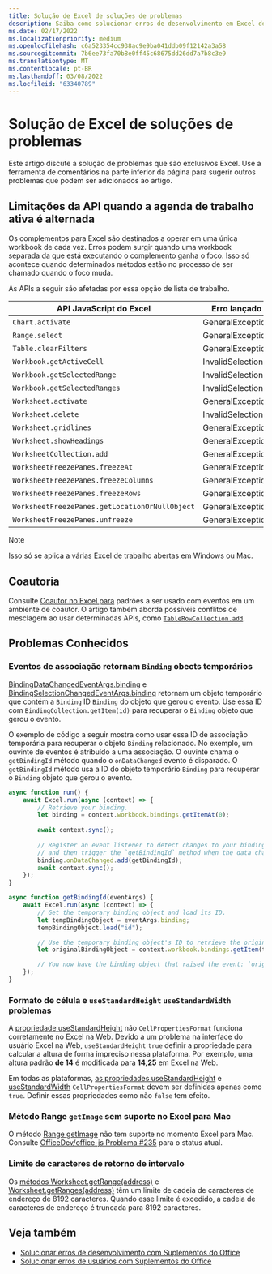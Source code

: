 ```yaml
---
title: Solução de Excel de soluções de problemas
description: Saiba como solucionar erros de desenvolvimento em Excel de complementos.
ms.date: 02/17/2022
ms.localizationpriority: medium
ms.openlocfilehash: c6a523354cc938ac9e9ba041ddb09f12142a3a58
ms.sourcegitcommit: 7b6ee73fa70b8e0ff45c68675dd26dd7a7b8c3e9
ms.translationtype: MT
ms.contentlocale: pt-BR
ms.lasthandoff: 03/08/2022
ms.locfileid: "63340789"
---
```

# <a name="troubleshooting-excel-add-ins"></a>Solução de Excel de soluções de problemas

Este artigo discute a solução de problemas que são exclusivos Excel. Use a ferramenta de comentários na parte inferior da página para sugerir outros problemas que podem ser adicionados ao artigo.

## <a name="api-limitations-when-the-active-workbook-switches"></a>Limitações da API quando a agenda de trabalho ativa é alternada

Os complementos para Excel são destinados a operar em uma única workbook de cada vez. Erros podem surgir quando uma workbook separada da que está executando o complemento ganha o foco. Isso só acontece quando determinados métodos estão no processo de ser chamado quando o foco muda.

As APIs a seguir são afetadas por essa opção de lista de trabalho.

|API JavaScript do Excel | Erro lançado |
|--|--|
| `Chart.activate` | GeneralException |
| `Range.select` | GeneralException |
| `Table.clearFilters` | GeneralException |
| `Workbook.getActiveCell`  | InvalidSelection|
| `Workbook.getSelectedRange` | InvalidSelection|
| `Workbook.getSelectedRanges`  | InvalidSelection|
| `Worksheet.activate` | GeneralException |
| `Worksheet.delete`  | InvalidSelection|
| `Worksheet.gridlines` | GeneralException |
| `Worksheet.showHeadings` | GeneralException |
| `WorksheetCollection.add` | GeneralException |
| `WorksheetFreezePanes.freezeAt` | GeneralException |
| `WorksheetFreezePanes.freezeColumns` | GeneralException |
| `WorksheetFreezePanes.freezeRows` | GeneralException |
| `WorksheetFreezePanes.getLocationOrNullObject`| GeneralException |
| `WorksheetFreezePanes.unfreeze` | GeneralException |

> [!NOTE]
> Isso só se aplica a várias Excel de trabalho abertas em Windows ou Mac.

## <a name="coauthoring"></a>Coautoria

Consulte [Coautor no Excel para](co-authoring-in-excel-add-ins.md) padrões a ser usado com eventos em um ambiente de coautor. O artigo também aborda possíveis conflitos de mesclagem ao usar determinadas APIs, como [`TableRowCollection.add`](/javascript/api/excel/excel.tablerowcollection#excel-excel-tablerowcollection-add-member(1)).

## <a name="known-issues"></a>Problemas Conhecidos

### <a name="binding-events-return-temporary-binding-obects"></a>Eventos de associação retornam `Binding` obects temporários

[BindingDataChangedEventArgs.binding](/javascript/api/excel/excel.bindingdatachangedeventargs#excel-excel-bindingdatachangedeventargs-binding-member) e [BindingSelectionChangedEventArgs.binding](/javascript/api/excel/excel.bindingselectionchangedeventargs#excel-excel-bindingselectionchangedeventargs-binding-member) retornam um objeto temporário que contém a `Binding` ID `Binding` do objeto que gerou o evento. Use essa ID com `BindingCollection.getItem(id)` para recuperar o `Binding` objeto que gerou o evento.

O exemplo de código a seguir mostra como usar essa ID de associação temporária para recuperar o objeto `Binding` relacionado. No exemplo, um ouvinte de eventos é atribuído a uma associação. O ouvinte chama o `getBindingId` método quando o `onDataChanged` evento é disparado. O `getBindingId` método usa a ID do objeto temporário `Binding` para recuperar o `Binding` objeto que gerou o evento.

```js
async function run() {
    await Excel.run(async (context) => {
        // Retrieve your binding.
        let binding = context.workbook.bindings.getItemAt(0);
    
        await context.sync();
    
        // Register an event listener to detect changes to your binding
        // and then trigger the `getBindingId` method when the data changes. 
        binding.onDataChanged.add(getBindingId);
        await context.sync();
    });
}

async function getBindingId(eventArgs) {
    await Excel.run(async (context) => {
        // Get the temporary binding object and load its ID. 
        let tempBindingObject = eventArgs.binding;
        tempBindingObject.load("id");

        // Use the temporary binding object's ID to retrieve the original binding object. 
        let originalBindingObject = context.workbook.bindings.getItem(tempBindingObject.id);

        // You now have the binding object that raised the event: `originalBindingObject`. 
    });
}
```

### <a name="cell-format-usestandardheight-and-usestandardwidth-issues"></a>Formato de célula e `useStandardHeight` `useStandardWidth` problemas

A [propriedade useStandardHeight](/javascript/api/excel/excel.cellpropertiesformat#excel-excel-cellpropertiesformat-usestandardheight-member) não `CellPropertiesFormat` funciona corretamente no Excel na Web. Devido a um problema na interface do usuário Excel na Web, `useStandardHeight` `true` definir a propriedade para calcular a altura de forma impreciso nessa plataforma. Por exemplo, uma altura padrão **de 14** é modificada para **14,25** em Excel na Web.

Em todas as plataformas, [as propriedades useStandardHeight](/javascript/api/excel/excel.cellpropertiesformat#excel-excel-cellpropertiesformat-usestandardheight-member) e [useStandardWidth](/javascript/api/excel/excel.cellpropertiesformat#excel-excel-cellpropertiesformat-usestandardwidth-member) `CellPropertiesFormat` devem ser definidas apenas como `true`. Definir essas propriedades como não `false` tem efeito.

### <a name="range-getimage-method-unsupported-on-excel-for-mac"></a>Método Range `getImage` sem suporte no Excel para Mac

O método [Range getImage](/javascript/api/excel/excel.range#excel-excel-range-getimage-member(1)) não tem suporte no momento Excel para Mac. Consulte [OfficeDev/office-js Problema #235](https://github.com/OfficeDev/office-js/issues/235) para o status atual.

### <a name="range-return-character-limit"></a>Limite de caracteres de retorno de intervalo

Os [métodos Worksheet.getRange(address)](/javascript/api/excel/excel.worksheet#excel-excel-worksheet-getrange-member(1)) e [Worksheet.getRanges(address)](/javascript/api/excel/excel.worksheet#excel-excel-worksheet-getranges-member(1)) têm um limite de cadeia de caracteres de endereço de 8192 caracteres. Quando esse limite é excedido, a cadeia de caracteres de endereço é truncada para 8192 caracteres.

## <a name="see-also"></a>Veja também

- [Solucionar erros de desenvolvimento com Suplementos do Office](../testing/troubleshoot-development-errors.md)
- [Solucionar erros de usuários com Suplementos do Office](../testing/testing-and-troubleshooting.md)
